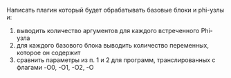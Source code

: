Написать плагин который будет обрабатывать базовые блоки и phi-узлы и:
1) выводить количество аргументов для каждого встреченного Phi-узла
2) для каждого базового блока выводить количество переменных, которое он содержит
3) сравнить параметры из п. 1 и 2 для программ, транслированных с флагами -O0, -O1, -O2, -O
